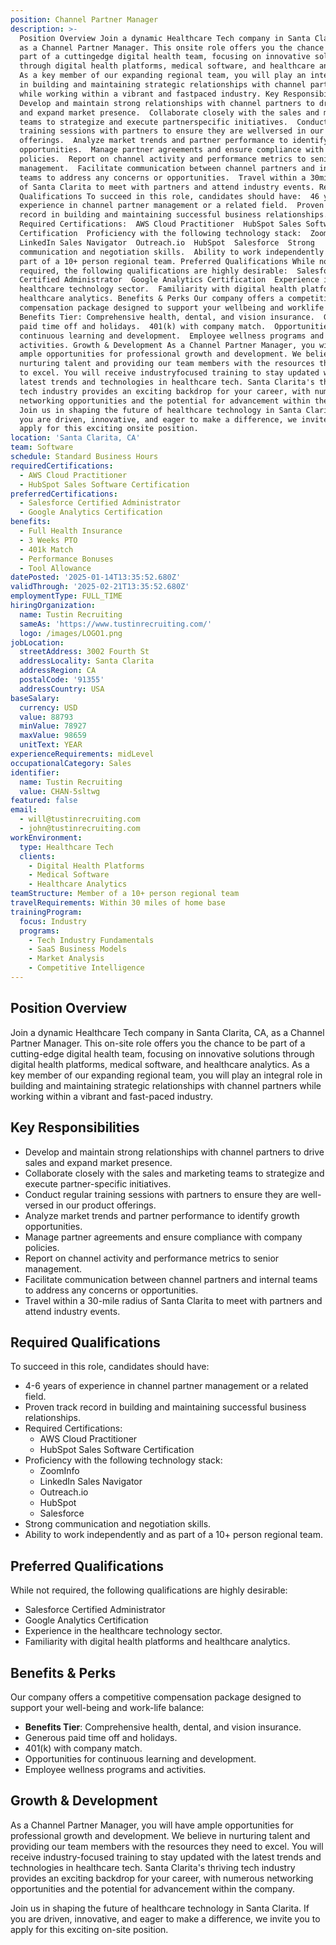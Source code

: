 ```yaml
---
position: Channel Partner Manager
description: >-
  Position Overview Join a dynamic Healthcare Tech company in Santa Clarita, CA,
  as a Channel Partner Manager. This onsite role offers you the chance to be
  part of a cuttingedge digital health team, focusing on innovative solutions
  through digital health platforms, medical software, and healthcare analytics.
  As a key member of our expanding regional team, you will play an integral role
  in building and maintaining strategic relationships with channel partners
  while working within a vibrant and fastpaced industry. Key Responsibilities 
  Develop and maintain strong relationships with channel partners to drive sales
  and expand market presence.  Collaborate closely with the sales and marketing
  teams to strategize and execute partnerspecific initiatives.  Conduct regular
  training sessions with partners to ensure they are wellversed in our product
  offerings.  Analyze market trends and partner performance to identify growth
  opportunities.  Manage partner agreements and ensure compliance with company
  policies.  Report on channel activity and performance metrics to senior
  management.  Facilitate communication between channel partners and internal
  teams to address any concerns or opportunities.  Travel within a 30mile radius
  of Santa Clarita to meet with partners and attend industry events. Required
  Qualifications To succeed in this role, candidates should have:  46 years of
  experience in channel partner management or a related field.  Proven track
  record in building and maintaining successful business relationships. 
  Required Certifications:  AWS Cloud Practitioner  HubSpot Sales Software
  Certification  Proficiency with the following technology stack:  ZoomInfo 
  LinkedIn Sales Navigator  Outreach.io  HubSpot  Salesforce  Strong
  communication and negotiation skills.  Ability to work independently and as
  part of a 10+ person regional team. Preferred Qualifications While not
  required, the following qualifications are highly desirable:  Salesforce
  Certified Administrator  Google Analytics Certification  Experience in the
  healthcare technology sector.  Familiarity with digital health platforms and
  healthcare analytics. Benefits & Perks Our company offers a competitive
  compensation package designed to support your wellbeing and worklife balance: 
  Benefits Tier: Comprehensive health, dental, and vision insurance.  Generous
  paid time off and holidays.  401(k) with company match.  Opportunities for
  continuous learning and development.  Employee wellness programs and
  activities. Growth & Development As a Channel Partner Manager, you will have
  ample opportunities for professional growth and development. We believe in
  nurturing talent and providing our team members with the resources they need
  to excel. You will receive industryfocused training to stay updated with the
  latest trends and technologies in healthcare tech. Santa Clarita's thriving
  tech industry provides an exciting backdrop for your career, with numerous
  networking opportunities and the potential for advancement within the company.
  Join us in shaping the future of healthcare technology in Santa Clarita. If
  you are driven, innovative, and eager to make a difference, we invite you to
  apply for this exciting onsite position.
location: 'Santa Clarita, CA'
team: Software
schedule: Standard Business Hours
requiredCertifications:
  - AWS Cloud Practitioner
  - HubSpot Sales Software Certification
preferredCertifications:
  - Salesforce Certified Administrator
  - Google Analytics Certification
benefits:
  - Full Health Insurance
  - 3 Weeks PTO
  - 401k Match
  - Performance Bonuses
  - Tool Allowance
datePosted: '2025-01-14T13:35:52.680Z'
validThrough: '2025-02-21T13:35:52.680Z'
employmentType: FULL_TIME
hiringOrganization:
  name: Tustin Recruiting
  sameAs: 'https://www.tustinrecruiting.com/'
  logo: /images/LOGO1.png
jobLocation:
  streetAddress: 3002 Fourth St
  addressLocality: Santa Clarita
  addressRegion: CA
  postalCode: '91355'
  addressCountry: USA
baseSalary:
  currency: USD
  value: 88793
  minValue: 78927
  maxValue: 98659
  unitText: YEAR
experienceRequirements: midLevel
occupationalCategory: Sales
identifier:
  name: Tustin Recruiting
  value: CHAN-5sltwg
featured: false
email:
  - will@tustinrecruiting.com
  - john@tustinrecruiting.com
workEnvironment:
  type: Healthcare Tech
  clients:
    - Digital Health Platforms
    - Medical Software
    - Healthcare Analytics
teamStructure: Member of a 10+ person regional team
travelRequirements: Within 30 miles of home base
trainingProgram:
  focus: Industry
  programs:
    - Tech Industry Fundamentals
    - SaaS Business Models
    - Market Analysis
    - Competitive Intelligence
---
```




## Position Overview

Join a dynamic Healthcare Tech company in Santa Clarita, CA, as a Channel Partner Manager. This on-site role offers you the chance to be part of a cutting-edge digital health team, focusing on innovative solutions through digital health platforms, medical software, and healthcare analytics. As a key member of our expanding regional team, you will play an integral role in building and maintaining strategic relationships with channel partners while working within a vibrant and fast-paced industry.

## Key Responsibilities

- Develop and maintain strong relationships with channel partners to drive sales and expand market presence.
- Collaborate closely with the sales and marketing teams to strategize and execute partner-specific initiatives.
- Conduct regular training sessions with partners to ensure they are well-versed in our product offerings.
- Analyze market trends and partner performance to identify growth opportunities.
- Manage partner agreements and ensure compliance with company policies.
- Report on channel activity and performance metrics to senior management.
- Facilitate communication between channel partners and internal teams to address any concerns or opportunities.
- Travel within a 30-mile radius of Santa Clarita to meet with partners and attend industry events.

## Required Qualifications

To succeed in this role, candidates should have:

- 4-6 years of experience in channel partner management or a related field.
- Proven track record in building and maintaining successful business relationships.
- Required Certifications:
  - AWS Cloud Practitioner
  - HubSpot Sales Software Certification
- Proficiency with the following technology stack:
  - ZoomInfo
  - LinkedIn Sales Navigator
  - Outreach.io
  - HubSpot
  - Salesforce
- Strong communication and negotiation skills.
- Ability to work independently and as part of a 10+ person regional team.

## Preferred Qualifications

While not required, the following qualifications are highly desirable:

- Salesforce Certified Administrator
- Google Analytics Certification
- Experience in the healthcare technology sector.
- Familiarity with digital health platforms and healthcare analytics.

## Benefits & Perks

Our company offers a competitive compensation package designed to support your well-being and work-life balance:

- **Benefits Tier**: Comprehensive health, dental, and vision insurance.
- Generous paid time off and holidays.
- 401(k) with company match.
- Opportunities for continuous learning and development.
- Employee wellness programs and activities.

## Growth & Development

As a Channel Partner Manager, you will have ample opportunities for professional growth and development. We believe in nurturing talent and providing our team members with the resources they need to excel. You will receive industry-focused training to stay updated with the latest trends and technologies in healthcare tech. Santa Clarita's thriving tech industry provides an exciting backdrop for your career, with numerous networking opportunities and the potential for advancement within the company.

Join us in shaping the future of healthcare technology in Santa Clarita. If you are driven, innovative, and eager to make a difference, we invite you to apply for this exciting on-site position.
